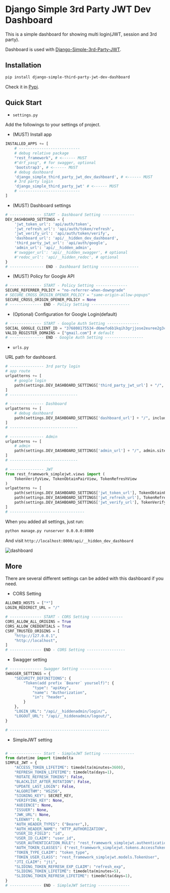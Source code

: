 # Django Simple 3rd Party JWT Dev Dashboard

This is a simple dashboard for showing multi login(JWT, session and 3rd party).

Dashboard is used with [Django-Simple-3rd-Party-JWT](https://github.com/NatLee/Django-Simple-3rd-Party-JWT).

## Installation

```bash
pip install django-simple-third-party-jwt-dev-dashboard
```

Check it in [Pypi](https://pypi.org/project/django-simple-third-party-jwt-dev-dashboard/).

## Quick Start

- `settings.py`

Add the followings to your settings of project.

- (MUST) Install app

```python
INSTALLED_APPS += [
    # ---------------------------
    # debug relative package
    "rest_framework", # <------ MUST
    #"drf_yasg", # for swagger, optional
    'bootstrap3', # <------ MUST
    # debug dashboard
    'django_simple_third_party_jwt_dev_dashboard', # <------ MUST
    # 3rd party login
    'django_simple_third_party_jwt' # <------ MUST
    # ---------------------------
]
```

- (MUST) Dashboard settings

```python
# -------------- START - Dashboard Setting --------------
DEV_DASHBOARD_SETTINGS = {
    'jwt_token_url': 'api/auth/token',
    'jwt_refresh_url': 'api/auth/token/refresh',
    'jwt_verify_url': 'api/auth/token/verify',
    'dashboard_url': 'api/__hidden_dev_dashboard',
    'third_party_jwt_url': 'api/auth/google',
    'admin_url': 'api/__hidden_admin',
    #'swagger_url': 'api/__hidden_swagger', # optional
    #'redoc_url': 'api/__hidden_redoc', # optional
}
# --------------- END - Dashboard Setting -----------------
```

- (MUST) Policy for Google API

```python
# -------------- START - Policy Setting --------------
SECURE_REFERRER_POLICY = "no-referrer-when-downgrade"
# SECURE_CROSS_ORIGIN_OPENER_POLICY = "same-origin-allow-popups"
SECURE_CROSS_ORIGIN_OPENER_POLICY = None
# -------------- END - Policy Setting -----------------
```

- (Optional) Configuration for Google Login(default)

```python
# -------------- START - Google Auth Setting --------------
SOCIAL_GOOGLE_CLIENT_ID = "376808175534-d6mefo6b1kqih3grjjose2euree2g3cs.apps.googleusercontent.com" # default
VALID_REGISTER_DOMAINS = ["gmail.com"] # default
# --------------- END - Google Auth Setting -----------------
```

- `urls.py`

URL path for dashboard.

```python
# --------------- 3rd party login
# app route
urlpatterns += [
    # google login
    path(settings.DEV_DASHBOARD_SETTINGS['third_party_jwt_url'] + "/", include("django_simple_third_party_jwt.urls")),
]
# ------------------------------

# --------------- Dashboard
urlpatterns += [
    # debug dashboard
    path(settings.DEV_DASHBOARD_SETTINGS['dashboard_url'] + "/", include("django_simple_third_party_jwt_dev_dashboard.urls")),
]
# ------------------------------

# --------------- Admin
urlpatterns += [
    # admin
    path(settings.DEV_DASHBOARD_SETTINGS['admin_url'] + "/", admin.site.urls),
]
# ------------------------------

# --------------- JWT
from rest_framework_simplejwt.views import (
    TokenVerifyView, TokenObtainPairView, TokenRefreshView
)
urlpatterns += [
    path(settings.DEV_DASHBOARD_SETTINGS['jwt_token_url'], TokenObtainPairView.as_view(), name="token_get"),
    path(settings.DEV_DASHBOARD_SETTINGS['jwt_refresh_url'], TokenRefreshView.as_view(), name="token_refresh"),
    path(settings.DEV_DASHBOARD_SETTINGS['jwt_verify_url'], TokenVerifyView.as_view(), name="token_verify"),
]
# ---------------------------------
```

When you added all settings, just run:

```bash
python manage.py runserver 0.0.0.0:8000
```

And visit `http://localhost:8000/api/__hidden_dev_dashboard`

![dashboard](https://i.imgur.com/cXwg2DS.png)

## More

There are several different settings can be added with this dashboard if you need.

- CORS Setting

```python
ALLOWED_HOSTS = ["*"]
LOGIN_REDIRECT_URL = "/"

# -------------- START - CORS Setting --------------
CORS_ALLOW_ALL_ORIGINS = True
CORS_ALLOW_CREDENTIALS = True
CSRF_TRUSTED_ORIGINS = [
    "http://127.0.0.1",
    "http://localhost",
]
# -------------- END - CORS Setting -----------------
```

- Swagger setting

```python
# -------------- Swagger Setting --------------
SWAGGER_SETTINGS = {
    "SECURITY_DEFINITIONS": {
        "Token(add prefix `Bearer` yourself)": {
            "type": "apiKey",
            "name": "Authorization",
            "in": "header",
        }
    },
    "LOGIN_URL": "/api/__hiddenadmin/login/",
    "LOGOUT_URL": "/api/__hiddenadmin/logout/",
}

# --------------------------------------------
```

- SimpleJWT setting

```python

# -------------- Start - SimpleJWT Setting --------------
from datetime import timedelta
SIMPLE_JWT = {
    "ACCESS_TOKEN_LIFETIME": timedelta(minutes=3600),
    "REFRESH_TOKEN_LIFETIME": timedelta(days=1),
    "ROTATE_REFRESH_TOKENS": False,
    "BLACKLIST_AFTER_ROTATION": False,
    "UPDATE_LAST_LOGIN": False,
    "ALGORITHM": "HS256",
    "SIGNING_KEY": SECRET_KEY,
    "VERIFYING_KEY": None,
    "AUDIENCE": None,
    "ISSUER": None,
    "JWK_URL": None,
    "LEEWAY": 0,
    "AUTH_HEADER_TYPES": ("Bearer",),
    "AUTH_HEADER_NAME": "HTTP_AUTHORIZATION",
    "USER_ID_FIELD": "id",
    "USER_ID_CLAIM": "user_id",
    "USER_AUTHENTICATION_RULE": "rest_framework_simplejwt.authentication.default_user_authentication_rule",
    "AUTH_TOKEN_CLASSES": ("rest_framework_simplejwt.tokens.AccessToken",),
    "TOKEN_TYPE_CLAIM": "token_type",
    "TOKEN_USER_CLASS": "rest_framework_simplejwt.models.TokenUser",
    "JTI_CLAIM": "jti",
    "SLIDING_TOKEN_REFRESH_EXP_CLAIM": "refresh_exp",
    "SLIDING_TOKEN_LIFETIME": timedelta(minutes=5),
    "SLIDING_TOKEN_REFRESH_LIFETIME": timedelta(days=1),
}
# -------------- END - SimpleJWT Setting --------------

```

